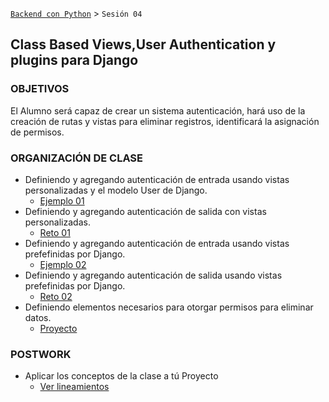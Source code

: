 [`Backend con Python`](../Readme.md) > `Sesión 04`
## Class Based Views,User Authentication y plugins para Django

### OBJETIVOS
El Alumno será capaz de crear un sistema autenticación, hará uso de la creación de rutas y vistas para eliminar registros, identificará la asignación de permisos.

### ORGANIZACIÓN DE CLASE

 - Definiendo y agregando autenticación de entrada usando vistas personalizadas y el modelo User de Django.
   - [Ejemplo 01](Ejemplo-01)
 - Definiendo y agregando autenticación de salida con vistas personalizadas.
   - [Reto 01](Reto-01)
 - Definiendo y agregando autenticación de entrada usando vistas prefefinidas por Django.
   - [Ejemplo 02](Ejemplo-02)
 - Definiendo y agregando autenticación de salida usando vistas prefefinidas por Django.
   - [Reto 02](Reto-02)
- Definiendo elementos necesarios para otorgar permisos para eliminar datos.  
  - [Proyecto](Proyecto)

### POSTWORK
 - Aplicar los conceptos de la clase a tú Proyecto
   - [Ver lineamientos](Postwork)
